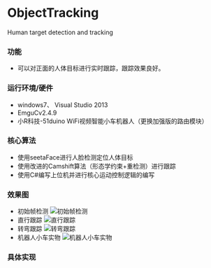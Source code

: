 # ObjectTracking
Human target detection and tracking

### 功能
* 可以对正面的人体目标进行实时跟踪，跟踪效果良好。

### 运行环境/硬件
* windows7、 Visual Studio 2013
* EmguCv2.4.9
* 小R科技-51duino WiFi视频智能小车机器人（更换加强版的路由模块）

### 核心算法

* 使用seetaFace进行人脸检测定位人体目标
* 使用改进的Camshift算法（形态学约束+重检测）进行跟踪
* 使用C#编写上位机并进行核心运动控制逻辑的编写

### 效果图
* 初始帧检测
![初始帧检测](https://github.com/Tachone/ObjectTracking/blob/master/%E5%9B%BE%E7%89%871.png)
* 直行跟踪
![直行跟踪](https://github.com/Tachone/ObjectTracking/blob/master/%E5%9B%BE%E7%89%872.png)
* 转弯跟踪
![转弯跟踪](https://github.com/Tachone/ObjectTracking/blob/master/%E5%9B%BE%E7%89%873.png)
* 机器人小车实物
![机器人小车实物](https://github.com/Tachone/ObjectTracking/blob/master/%E5%9B%BE%E7%89%874.png)

### 具体实现
